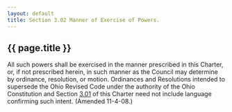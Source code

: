 ```yaml
---
layout: default 
title: Section 3.02 Manner of Exercise of Powers.
---
```


{{ page.title }}
----------------

All such powers shall be exercised in the manner prescribed in this
Charter, or, if not prescribed herein, in such manner as the Council may
determine by ordinance, resolution, or motion. Ordinances and
Resolutions intended to supersede the Ohio Revised Code under the
authority of the Ohio Constitution and Section [3.01](13291520.html) of
this Charter need not include language confirming such intent. (Amended
11-4-08.)
